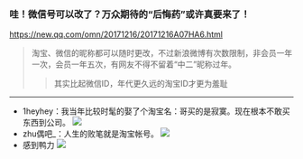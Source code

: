 ### 哇！微信号可以改了？万众期待的“后悔药”或许真要来了！
https://new.qq.com/omn/20171216/20171216A07HA6.html
>淘宝、微信的昵称都可以随时更改，不过新浪微博有次数限制，非会员一年一次，会员一年五次，有网友不得不留着“中二”昵称过年。
>>其实比起微信ID，年代更久远的淘宝ID才更为羞耻
---
- 1heyhey：我当年比较时髦的娶了个淘宝名：哥买的是寂寞。现在根本不敢买东西到公司。
![](http://5b0988e595225.cdn.sohucs.com/images/20171217/c4dbcc093d504be68cfadd8fe0c0019f.jpeg)
- zhu偶吧_：人生的败笔就是淘宝帐号。
![](http://5b0988e595225.cdn.sohucs.com/images/20171217/c4dbcc093d504be68cfadd8fe0c0019f.jpeg)
- 感到鸭力
![](https://inews.gtimg.com/newsapp_bt/0/2495370135/640)